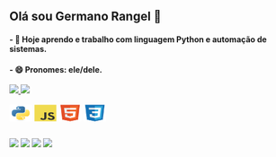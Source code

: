 ## Olá sou Germano Rangel 👋

<h4> - 🔭 Hoje aprendo e trabalho com linguagem Python e automação de sistemas.</h4>
<h4> - 😄 Pronomes: ele/dele.</h4>
<div>
  <a href="https://github.com/Germano-Rangel-Dev">
  <img heigth="160em" src="https://github-readme-stats.vercel.app/api?username=Germano-Rangel-Dev&show_icons=true&theme=dracula&include_all_commits=true&count_private=true"/>
  <img height="160em" src="https://github-readme-stats.vercel.app/api/top-langs/?username=Germano-Rangel-Dev&layout=compact&langs_count=16&theme=dracula"/>  
</div>
    
<div style="display: inline-block"><br>
    <img align="center" alt="Germano-Python" height="30" width="40" src="https://raw.githubusercontent.com/devicons/devicon/master/icons/python/python-original.svg">
    <img align="center" alt="Germano-Js" height="30" width="40" src="https://raw.githubusercontent.com/devicons/devicon/master/icons/javascript/javascript-original.svg">
    <img align="center" alt="Germano-HTML" height="30" width="40" src="https://raw.githubusercontent.com/devicons/devicon/master/icons/html5/html5-original.svg">
    <img align="center" alt="Germano-CSS" height="30" width="40" src="https://raw.githubusercontent.com/devicons/devicon/master/icons/css3/css3-original.svg">
</div>

##

<div>
  <a href="https://www.linkedin.com/in/germano-rangel" target="_blank"><img src="https://img.shields.io/badge/LinkedIn-0077B5?style=for-the-badge&logo=linkedin&logoColor=white" target="_blank"></a>
  <a href="https://api.whatsapp.com/send?phone=(+5521970185455)" target="_blank"><img src="https://img.shields.io/badge/WhatsApp-25D366?style=for-the-badge&logo=whatsapp&logoColor=white" target="_blank"></a>
  <a href="https://www.instagram.com/germanorangel.dev?igsh=M2gwMjBkMXZvOWJv" target="_blank"><img src="https://img.shields.io/badge/Instagram-E4405F?style=for-the-badge&logo=instagram&logoColor=white" target="_blank"></a>
  <a href="mailto:rantro.dev@outlook.com.br" target="_blank"/><img src="https://img.shields.io/badge/Microsoft_Outlook-0078D4?style=for-the-badge&logo=microsoft-outlook&logoColor=white" target"_blank"></a>  
</div>

